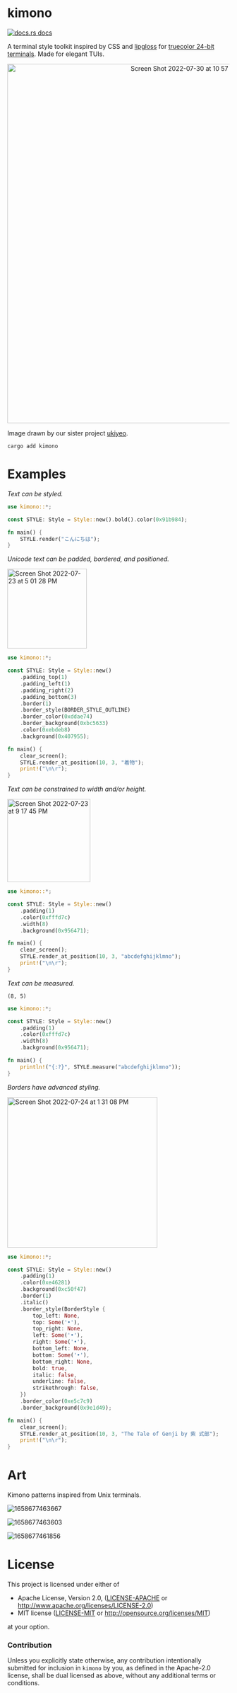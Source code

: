 # kimono

<a href="https://docs.rs/kimono"><img src="https://img.shields.io/badge/docs-latest-blue.svg?style=flat-square" alt="docs.rs docs" /></a>

A terminal style toolkit inspired by CSS and [lipgloss](https://github.com/charmbracelet/lipgloss) for [truecolor 24-bit terminals](https://github.com/termstandard/colors#terminal-emulators).  Made for elegant TUIs.

<p align="center">
<img width="812" alt="Screen Shot 2022-07-30 at 10 57 29 AM" src="https://user-images.githubusercontent.com/294042/181935810-4b355c78-8838-438b-9aca-cdba235aadb6.png">
</p>

Image drawn by our sister project [ukiyeo](https://github.com/richardanaya/ukiyoe/).

```terminal
cargo add kimono
```
# Examples

*Text can be styled.*

```rust
use kimono::*;

const STYLE: Style = Style::new().bold().color(0x91b984);

fn main() {
    STYLE.render("こんにちは");
}
```

*Unicode text can be padded, bordered, and positioned.*

<img width="180" alt="Screen Shot 2022-07-23 at 5 01 28 PM" src="https://user-images.githubusercontent.com/294042/180626676-67a67dff-25fa-4deb-8cc9-683e17ca9a64.png">

```rust
use kimono::*;

const STYLE: Style = Style::new()
    .padding_top(1)
    .padding_left(1)
    .padding_right(2)
    .padding_bottom(3)
    .border(1)
    .border_style(BORDER_STYLE_OUTLINE)
    .border_color(0xddae74)
    .border_background(0xbc5633)
    .color(0xebdeb8)
    .background(0x407955);

fn main() {
    clear_screen();
    STYLE.render_at_position(10, 3, "着物");
    print!("\n\r");
}
```

*Text can be constrained to width and/or height.*

<img width="188" alt="Screen Shot 2022-07-23 at 9 17 45 PM" src="https://user-images.githubusercontent.com/294042/180631984-110f096e-1b55-4a03-9e54-5e178a13034f.png">

```rust
use kimono::*;

const STYLE: Style = Style::new()
    .padding(1)
    .color(0xfffd7c)
    .width(8)
    .background(0x956471);

fn main() {
    clear_screen();
    STYLE.render_at_position(10, 3, "abcdefghijklmno");
    print!("\n\r");
}
```

*Text can be measured.*

```terminal
(8, 5)
```

```rust
use kimono::*;

const STYLE: Style = Style::new()
    .padding(1)
    .color(0xfffd7c)
    .width(8)
    .background(0x956471);

fn main() {
    println!("{:?}", STYLE.measure("abcdefghijklmno"));
}
```

*Borders have advanced styling.*

<img width="340" alt="Screen Shot 2022-07-24 at 1 31 08 PM" src="https://user-images.githubusercontent.com/294042/180664733-0a9fcfb9-0129-40fe-96f9-a02426edb594.png">

```rust
use kimono::*;

const STYLE: Style = Style::new()
    .padding(1)
    .color(0xe46281)
    .background(0xc50f47)
    .border(1)
    .italic()
    .border_style(BorderStyle {
        top_left: None,
        top: Some('•'),
        top_right: None,
        left: Some('•'),
        right: Some('•'),
        bottom_left: None,
        bottom: Some('•'),
        bottom_right: None,
        bold: true,
        italic: false,
        underline: false,
        strikethrough: false,
    })
    .border_color(0xe5c7c9)
    .border_background(0x9e1d49);

fn main() {
    clear_screen();
    STYLE.render_at_position(10, 3, "The Tale of Genji by 紫 式部");
    print!("\n\r");
}
```

# Art

Kimono patterns inspired from Unix terminals.

![1658677463667](https://user-images.githubusercontent.com/294042/180660263-281711c1-d29d-48f2-bee4-32b8f0658fd7.jpeg)

![1658677463603](https://user-images.githubusercontent.com/294042/180660265-1a82172d-1b89-4ab6-b653-b496f2396b24.jpeg)

![1658677461856](https://user-images.githubusercontent.com/294042/180660271-d5085b4d-bd4e-463c-acb5-5ed425b92403.jpeg)

# License

This project is licensed under either of

 * Apache License, Version 2.0, ([LICENSE-APACHE](LICENSE-APACHE) or
   http://www.apache.org/licenses/LICENSE-2.0)
 * MIT license ([LICENSE-MIT](LICENSE-MIT) or
   http://opensource.org/licenses/MIT)

at your option.

### Contribution

Unless you explicitly state otherwise, any contribution intentionally submitted
for inclusion in `kimono` by you, as defined in the Apache-2.0 license, shall be
dual licensed as above, without any additional terms or conditions.

